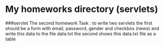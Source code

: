 # My homeworks directory (servlets)

###servlet
    The second homework
    Task : to write two servlets
    the first should be a form with email, password, gender and checkbox (news) and write this data to the file data.txt
    the second shows this data.txt file as a table
